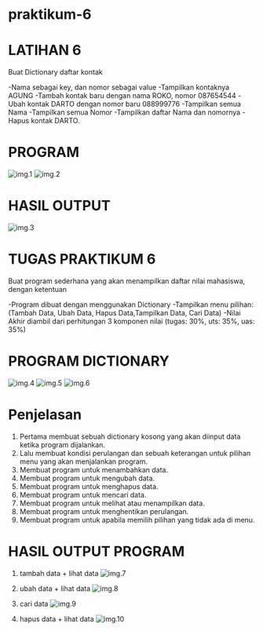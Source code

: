 # praktikum-6

# LATIHAN 6

Buat Dictionary daftar kontak

-Nama sebagai key, dan nomor sebagai value
-Tampilkan kontaknya AGUNG
-Tambah kontak baru dengan nama ROKO, nomor 087654544
-Ubah kontak DARTO dengan nomor baru 088999776
-Tampilkan semua Nama
-Tampilkan semua Nomor
-Tampilkan daftar Nama dan nomornya
-Hapus kontak DARTO.

# PROGRAM
![img.1](poto/1.png)
![img.2](poto/2.png)
# HASIL OUTPUT
![img.3](poto/3.png)

# TUGAS PRAKTIKUM 6

Buat program sederhana yang akan menampilkan daftar nilai mahasiswa, dengan ketentuan

-Program dibuat dengan menggunakan Dictionary
-Tampilkan menu pilihan: (Tambah Data, Ubah Data, Hapus Data,Tampilkan Data, Cari Data)
-Nilai Akhir diambil dari perhitungan 3 komponen nilai (tugas: 30%, uts: 35%, uas: 35%)

# PROGRAM DICTIONARY
![img.4](poto/4.png)
![img.5](poto/5.png)
![img.6](poto/6.png)

# Penjelasan

1. Pertama membuat sebuah dictionary kosong yang akan diinput data ketika program dijalankan.
2. Lalu membuat kondisi perulangan dan sebuah keterangan untuk pilihan menu yang akan menjalankan program.
3. Membuat program untuk menambahkan data.
4. Membuat program untuk mengubah data.
5. Membuat program untuk menghapus data.
6. Membuat program untuk mencari data.
7. Membuat program untuk melihat atau menampilkan data.
8. Membuat program untuk menghentikan perulangan.
9. Membuat program untuk apabila memilih pilihan yang tidak ada di menu.

# HASIL OUTPUT PROGRAM

1. tambah data + lihat data
![img.7](poto/7.png)

2. ubah data + lihat data
![img.8](poto/8.png)

3. cari data
![img.9](poto/9.png)

4. hapus data + lihat data
![img.10](poto/10.png)
